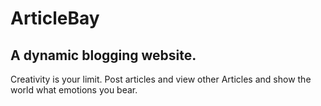 # ArticleBay

## A dynamic blogging website.

Creativity is your limit. Post articles and view other Articles and show the world what emotions you bear.
